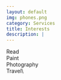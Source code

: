 ```yaml
---
layout: default
img: phones.png
category: Services
title: Interests
description: |
---
```

Read\
Paint\
Photography\
Travel\